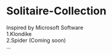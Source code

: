 # Solitaire-Collection
Inspired by Microsoft Software </br>
1.Klondike </br>
2.Spider (Coming soon) </br>
...
